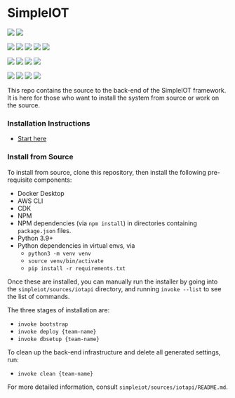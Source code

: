 # SimpleIOT

![](https://img.shields.io/badge/Powered%20by-AWS-orange.svg?style=for-the-badge&logo=amazon-aws&logoColor=orange) ![](https://img.shields.io/badge/License-Apache2-orange.svg?style=for-the-badge)

![](htts:p//img.shields.io/badge/Python-3.9-blue.svg?style=flat)
![](https://img.shields.io/badge/Typescript-4.4.4-blue.svg?style=flat)
![](https://img.shields.io/badge/NPM-8.3.2-blue.svg?style=flat)
![](https://img.shields.io/badge/CDK-2.10.0-blue.svg?style=flat)
![](https://img.shields.io/badge/Postgres-11.9-blue.svg?style=flat)

![](https://img.shields.io/badge/AWS-API%20Gateway-green?style=flat)
![](https://img.shields.io/badge/AWS-Cloudfront-green.svg?style=flat)
![](https://img.shields.io/badge/AWS-Cognito-green.svg?style=flat)
![](https://img.shields.io/badge/AWS-EC2-green.svg?style=flat)

![](https://img.shields.io/badge/AWS-IOT%20Core-green?style=flat)
![](https://img.shields.io/badge/AWS-Lambda-green.svg?style=flat)
![](https://img.shields.io/badge/AWS-S3-green.svg?style=flat)
![](https://img.shields.io/badge/AWS-Timestream-green.svg?style=flat)


This repo contains the source to the back-end of the SimpleIOT framework. It is here for those who want to install the system from source or work on the source.


### Installation Instructions

- [Start here](https://awslabs.github.io/simpleiot-build)

### Install from Source

To install from source, clone this repository, then install the following pre-requisite components:

- Docker Desktop
- AWS CLI
- CDK
- NPM
- NPM dependencies (via `npm install`) in directories containing `package.json` files.
- Python 3.9+
- Python dependencies in virtual envs, via 
  - `python3 -m venv venv`
  - `source venv/bin/activate`
  - `pip install -r requirements.txt`

Once these are installed, you can manually run the installer by going into the `simpleiot/sources/iotapi` directory, and running `invoke --list` to see the list of commands.

The three stages of installation are:

- `invoke bootstrap`
- `invoke deploy {team-name}`
- `invoke dbsetup {team-name}`

To clean up the back-end infrastructure and delete all generated settings, run:

- `invoke clean {team-name}`

For more detailed information, consult `simpleiot/sources/iotapi/README.md`.